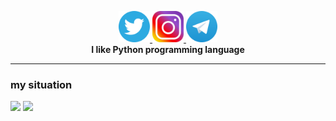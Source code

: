 <p align="center">
    <a href="https://twitter.com/ALBU_ORG">
        <img alt="albu" width="50px" src="https://github.com/ALBU-ORG/ALBU-ORG/raw/main/icon/twitter.png" /> 
    </a>
    <a href="https://www.instagram.com/albu_org">
        <img alt="albu" width="50px" src="https://github.com/ALBU-ORG/ALBU-ORG/raw/main/icon/instagram.png" /> 
    </a>
    <a href="https://t.me/albu_org">
        <img alt="albu" width="50px" src="https://github.com/ALBU-ORG/ALBU-ORG/raw/main/icon/telegram.png" /> 
    </a>
    <br>
        <b> I like Python programming language </b>
    <br>
</p>

___

### my situation
![](https://github-readme-stats.vercel.app/api?username=albu-org&show_icons=true&theme=dracula) 
![](https://github-readme-streak-stats.herokuapp.com/?user=albu-org&theme=dracula&hide_border=false) 

